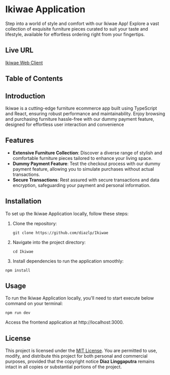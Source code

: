 # Ikiwae Application

Step into a world of style and comfort with our Ikiwae App! Explore a vast collection of exquisite furniture pieces curated to suit your taste and lifestyle, available for effortless ordering right from your fingertips.

## Live URL

[Ikiwae Web Client](https://ikiwae-react.firebaseapp.com/)

## Table of Contents

## Introduction

Ikiwae is a cutting-edge furniture ecommerce app built using TypeScript and React, ensuring robust performance and maintainability. Enjoy browsing and purchasing furniture hassle-free with our dummy payment feature, designed for effortless user interaction and convenience

## Features

- **Extensive Furniture Collection**: Discover a diverse range of stylish and comfortable furniture pieces tailored to enhance your living space.
- **Dummy Payment Feature**: Test the checkout process with our dummy payment feature, allowing you to simulate purchases without actual transactions.
- **Secure Transactions**: Rest assured with secure transactions and data encryption, safeguarding your payment and personal information.

## Installation

To set up the Ikiwae Application locally, follow these steps:

1.  Clone the repository:

    `git clone https://github.com/diazlp/Ikiwae`

2.  Navigate into the project directory:

    `cd Ikiwae`

3.  Install dependencies to run the application smoothly:

```
npm install
```

## Usage

To run the Ikiwae Application locally, you'll need to start execute below command on your terminal:

```
npm run dev
```

Access the frontend application at http://localhost:3000.

## License

This project is licensed under the [MIT License](https://github.com/diazlp/Ikiwae?tab=MIT-1-ov-file). You are permitted to use, modify, and distribute this project for both personal and commercial purposes, provided that the copyright notice **Diaz Linggaputra** remains intact in all copies or substantial portions of the project.
